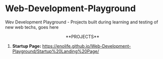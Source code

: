 # Web-Development-Playground
Wev Development Playground - Projects built during learning and testing of new web techs, goes here

<p align="center">**PROJECTS**</p>

1. **Startup Page:** https://enolife.github.io/Web-Development-Playground/Startup%20Landing%20Page/
